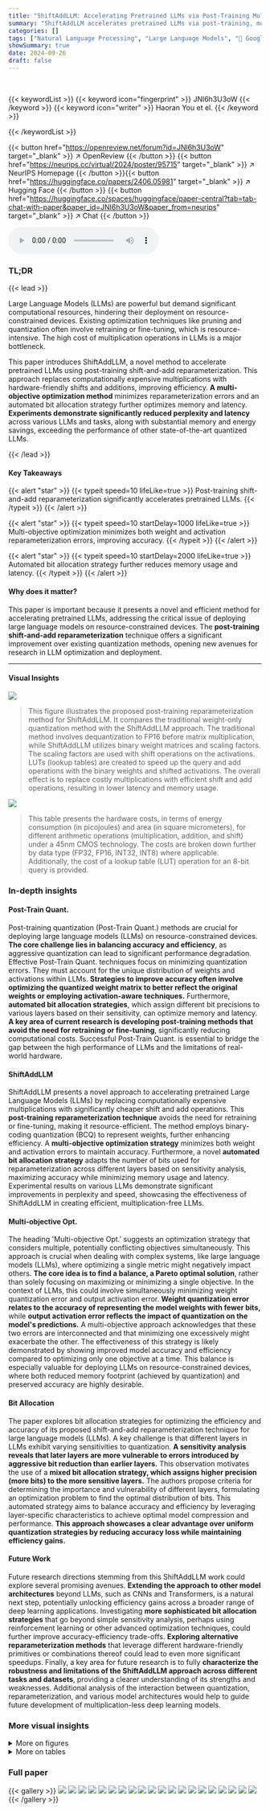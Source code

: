 ```yaml
---
title: "ShiftAddLLM: Accelerating Pretrained LLMs via Post-Training Multiplication-Less Reparameterization"
summary: "ShiftAddLLM accelerates pretrained LLMs via post-training, multiplication-less reparameterization, achieving significant memory and energy reductions with comparable or better accuracy than existing m..."
categories: []
tags: ["Natural Language Processing", "Large Language Models", "🏢 Google DeepMind",]
showSummary: true
date: 2024-09-26
draft: false
---
```


<br>

{{< keywordList >}}
{{< keyword icon="fingerprint" >}} JNl6h3U3oW {{< /keyword >}}
{{< keyword icon="writer" >}} Haoran You et el. {{< /keyword >}}
 
{{< /keywordList >}}

{{< button href="https://openreview.net/forum?id=JNl6h3U3oW" target="_blank" >}}
↗ OpenReview
{{< /button >}}
{{< button href="https://neurips.cc/virtual/2024/poster/95715" target="_blank" >}}
↗ NeurIPS Homepage
{{< /button >}}{{< button href="https://huggingface.co/papers/2406.05981" target="_blank" >}}
↗ Hugging Face
{{< /button >}}
{{< button href="https://huggingface.co/spaces/huggingface/paper-central?tab=tab-chat-with-paper&paper_id=JNl6h3U3oW&paper_from=neurips" target="_blank" >}}
↗ Chat
{{< /button >}}



<audio controls>
    <source src="https://ai-paper-reviewer.com/JNl6h3U3oW/podcast.wav" type="audio/wav">
    Your browser does not support the audio element.
</audio>


### TL;DR


{{< lead >}}

Large Language Models (LLMs) are powerful but demand significant computational resources, hindering their deployment on resource-constrained devices.  Existing optimization techniques like pruning and quantization often involve retraining or fine-tuning, which is resource-intensive.  The high cost of multiplication operations in LLMs is a major bottleneck. 

This paper introduces ShiftAddLLM, a novel method to accelerate pretrained LLMs using post-training shift-and-add reparameterization.  This approach replaces computationally expensive multiplications with hardware-friendly shifts and additions, improving efficiency.  **A multi-objective optimization method** minimizes reparameterization errors and an automated bit allocation strategy further optimizes memory and latency.  **Experiments demonstrate significantly reduced perplexity and latency** across various LLMs and tasks, along with substantial memory and energy savings, exceeding the performance of other state-of-the-art quantized LLMs.

{{< /lead >}}


#### Key Takeaways

{{< alert "star" >}}
{{< typeit speed=10 lifeLike=true >}} Post-training shift-and-add reparameterization significantly accelerates pretrained LLMs. {{< /typeit >}}
{{< /alert >}}

{{< alert "star" >}}
{{< typeit speed=10 startDelay=1000 lifeLike=true >}} Multi-objective optimization minimizes both weight and activation reparameterization errors, improving accuracy. {{< /typeit >}}
{{< /alert >}}

{{< alert "star" >}}
{{< typeit speed=10 startDelay=2000 lifeLike=true >}} Automated bit allocation strategy further reduces memory usage and latency. {{< /typeit >}}
{{< /alert >}}

#### Why does it matter?
This paper is important because it presents a novel and efficient method for accelerating pretrained LLMs, addressing the critical issue of deploying large language models on resource-constrained devices.  The **post-training shift-and-add reparameterization** technique offers a significant improvement over existing quantization methods, opening new avenues for research in LLM optimization and deployment.

------
#### Visual Insights



![](https://ai-paper-reviewer.com/JNl6h3U3oW/figures_3_1.jpg)

> This figure illustrates the proposed post-training reparameterization method for ShiftAddLLM.  It compares the traditional weight-only quantization method with the ShiftAddLLM approach.  The traditional method involves dequantization to FP16 before matrix multiplication, while ShiftAddLLM utilizes binary weight matrices and scaling factors.  The scaling factors are used with shift operations on the activations. LUTs (lookup tables) are created to speed up the query and add operations with the binary weights and shifted activations. The overall effect is to replace costly multiplications with efficient shift and add operations, resulting in lower latency and memory usage.





![](https://ai-paper-reviewer.com/JNl6h3U3oW/tables_1_1.jpg)

> This table presents the hardware costs, in terms of energy consumption (in picojoules) and area (in square micrometers), for different arithmetic operations (multiplication, addition, and shift) under a 45nm CMOS technology.  The costs are broken down further by data type (FP32, FP16, INT32, INT8) where applicable.  Additionally, the cost of a lookup table (LUT) operation for an 8-bit query is provided.





### In-depth insights


#### Post-Train Quant.
Post-training quantization (Post-Train Quant.) methods are crucial for deploying large language models (LLMs) on resource-constrained devices.  **The core challenge lies in balancing accuracy and efficiency**, as aggressive quantization can lead to significant performance degradation.  Effective Post-Train Quant. techniques focus on minimizing quantization errors. They must account for the unique distribution of weights and activations within LLMs.  **Strategies to improve accuracy often involve optimizing the quantized weight matrix to better reflect the original weights or employing activation-aware techniques.**  Furthermore, **automated bit allocation strategies**, which assign different bit precisions to various layers based on their sensitivity, can optimize memory and latency.  **A key area of current research is developing post-training methods that avoid the need for retraining or fine-tuning**, significantly reducing computational costs.  Successful Post-Train Quant. is essential to bridge the gap between the high performance of LLMs and the limitations of real-world hardware.

#### ShiftAddLLM
ShiftAddLLM presents a novel approach to accelerating pretrained Large Language Models (LLMs) by replacing computationally expensive multiplications with significantly cheaper shift and add operations.  This **post-training reparameterization technique** avoids the need for retraining or fine-tuning, making it resource-efficient.  The method employs binary-coding quantization (BCQ) to represent weights, further enhancing efficiency.  A **multi-objective optimization strategy** minimizes both weight and activation errors to maintain accuracy. Furthermore, a novel **automated bit allocation strategy** adapts the number of bits used for reparameterization across different layers based on sensitivity analysis, maximizing accuracy while minimizing memory usage and latency.  Experimental results on various LLMs demonstrate significant improvements in perplexity and speed, showcasing the effectiveness of ShiftAddLLM in creating efficient, multiplication-free LLMs.

#### Multi-objective Opt.
The heading 'Multi-objective Opt.' suggests an optimization strategy that considers multiple, potentially conflicting objectives simultaneously.  This approach is crucial when dealing with complex systems, like large language models (LLMs), where optimizing a single metric might negatively impact others.  **The core idea is to find a balance, a Pareto optimal solution**, rather than solely focusing on maximizing or minimizing a single objective.  In the context of LLMs, this could involve simultaneously minimizing weight quantization error and output activation error.  **Weight quantization error relates to the accuracy of representing the model weights with fewer bits,** while **output activation error reflects the impact of quantization on the model's predictions.**  A multi-objective approach acknowledges that these two errors are interconnected and that minimizing one excessively might exacerbate the other. The effectiveness of this strategy is likely demonstrated by showing improved model accuracy and efficiency compared to optimizing only one objective at a time.  This balance is especially valuable for deploying LLMs on resource-constrained devices, where both reduced memory footprint (achieved by quantization) and preserved accuracy are highly desirable.

#### Bit Allocation
The paper explores bit allocation strategies for optimizing the efficiency and accuracy of its proposed shift-and-add reparameterization technique for large language models (LLMs).  A key challenge is that different layers in LLMs exhibit varying sensitivities to quantization.  **A sensitivity analysis reveals that later layers are more vulnerable to errors introduced by aggressive bit reduction than earlier layers.** This observation motivates the use of a **mixed bit allocation strategy, which assigns higher precision (more bits) to the more sensitive layers.**  The authors propose criteria for determining the importance and vulnerability of different layers, formulating an optimization problem to find the optimal distribution of bits. This automated strategy aims to balance accuracy and efficiency by leveraging layer-specific characteristics to achieve optimal model compression and performance.  **This approach showcases a clear advantage over uniform quantization strategies by reducing accuracy loss while maintaining efficiency gains.**

#### Future Work
Future research directions stemming from this ShiftAddLLM work could explore several promising avenues.  **Extending the approach to other model architectures** beyond LLMs, such as CNNs and Transformers, is a natural next step, potentially unlocking efficiency gains across a broader range of deep learning applications.  Investigating **more sophisticated bit allocation strategies** that go beyond simple sensitivity analysis, perhaps using reinforcement learning or other advanced optimization techniques, could further improve accuracy-efficiency trade-offs.  **Exploring alternative reparameterization methods** that leverage different hardware-friendly primitives or combinations thereof could lead to even more significant speedups. Finally, a key area for future research is to fully **characterize the robustness and limitations of the ShiftAddLLM approach across different tasks and datasets**, providing a clearer understanding of its strengths and weaknesses.  Additional analysis of the interaction between quantization, reparameterization, and various model architectures would help to guide future development of multiplication-less deep learning models.


### More visual insights

<details>
<summary>More on figures
</summary>


![](https://ai-paper-reviewer.com/JNl6h3U3oW/figures_4_1.jpg)

> This figure illustrates the proposed post-training reparameterization method for ShiftAddLLM. It compares three approaches: (a) Previous weight-only quantization, which de-quantizes weights to FP16 before multiplication with activations; (b) the proposed ShiftAddLLM method, which directly uses a quantized weight format and replaces multiplications with shift-and-add operations; (c) FP16 shift using multiplication, showing the shift operation using FP16 multiplication; (d) Construct LUTs and Query&Add, illustrating the creation of LUTs (lookup tables) and the query and add operations for efficient computation. This approach reduces the reliance on costly multiplications, leading to improved efficiency in the model.


![](https://ai-paper-reviewer.com/JNl6h3U3oW/figures_5_1.jpg)

> This figure shows the sensitivity analysis of different layers and blocks in LLMs to shift-and-add reparameterization.  The left chart shows the quantization error per parameter for each block in OPT-1.3B model at 2, 3, and 4 bits. The right chart shows the quantization error for different layer types (K, V, Q, Out, FC1, FC2) within a block, also for 2, 3, and 4 bits. The results demonstrate that later blocks and Q/K layers are more sensitive to reparameterization, indicating varying sensitivities across different layers and blocks which motivate the use of a mixed bit allocation strategy.


![](https://ai-paper-reviewer.com/JNl6h3U3oW/figures_5_2.jpg)

> This figure shows a scatter plot comparing the ranking of linear layers in a neural network based on two different criteria: a proposed criterion for estimating the importance of linear weights and the actual reparameterization error. The strong positive correlation (Kendall τ = 0.905) indicates that the proposed criterion effectively estimates the difficulty of reparameterizing linear layers and its potential impact on accuracy.


![](https://ai-paper-reviewer.com/JNl6h3U3oW/figures_7_1.jpg)

> This figure shows the accuracy-latency trade-off comparisons for different LLMs (OPT, LLAMA-2/3, and Gemma) at different bit precisions (3-bit and 2-bit).  Each sub-figure presents a comparison of perplexity (y-axis) versus latency (x-axis) for the different LLMs, showing the performance of ShiftAddLLM against state-of-the-art baselines (OPTQ, LUT-GEMM, AWQ).  The results demonstrate ShiftAddLLM's effectiveness in achieving lower perplexity at comparable or lower latency compared to existing methods.


![](https://ai-paper-reviewer.com/JNl6h3U3oW/figures_8_1.jpg)

> This figure shows the sensitivity analysis of different layers and blocks in LLMs to shift-and-add reparameterization.  It illustrates that later blocks tend to incur more quantization or reparameterization errors and that Query/Key layers within each block are generally more sensitive to reparameterization than other linear layers. This varying sensitivity across layers and blocks motivates the use of a mixed bit allocation strategy to optimize the efficiency and accuracy of the ShiftAddLLM.


![](https://ai-paper-reviewer.com/JNl6h3U3oW/figures_9_1.jpg)

> This figure illustrates the proposed post-training reparameterization method for ShiftAddLLM. It compares three approaches: (a) Previous weight-only quantization, which uses 4-bit weights and FP16 activations and requires de-quantization; (b) the proposed ShiftAddLLM, which uses lower-bit weights and FP16 activations and replaces multiplication with shift-and-add operations; (c) FP16 shift using multiplication, showing how the shift-and-add approach mimics the original multiplication operation; and (d) construction of LUTs and the query-and-add operation in ShiftAddLLM, showing how the shift and add operations and LUTs are used to reduce the computational cost.


![](https://ai-paper-reviewer.com/JNl6h3U3oW/figures_16_1.jpg)

> This figure shows the accuracy-latency trade-off for different LLMs (OPT, LLaMA-2, LLaMA-3, and Gemma) using 2-bit and 3-bit quantization.  The x-axis represents latency (in milliseconds), and the y-axis represents perplexity, a measure of model performance.  Each subfigure presents a comparison for a specific LLM and bit precision.  The goal is to illustrate the effectiveness of ShiftAddLLM in achieving lower perplexity at comparable or lower latency than other state-of-the-art quantized LLMs.


</details>




<details>
<summary>More on tables
</summary>


![](https://ai-paper-reviewer.com/JNl6h3U3oW/tables_2_1.jpg)
> This table compares the perplexity scores achieved by different methods (FP16, OPTQ, LUT-GEMM, AWQ, and ShiftAddLLM) on the WikiText-2 dataset using various OPT models (125M, 350M, 1.3B, 2.7B, 6.7B, 13B, 30B, 66B parameters).  The comparison is made for different bit precisions (3-bit and 2-bit).  The table shows the superior performance of the proposed ShiftAddLLM method, especially at lower bit precisions where other methods struggle.

![](https://ai-paper-reviewer.com/JNl6h3U3oW/tables_5_1.jpg)
> This table presents a comparison of perplexity scores achieved by different methods (FP16, OPTQ, LUT-GEMM, AWQ, and ShiftAddLLM) on the WikiText-2 dataset using OPT models of varying sizes (125M, 350M, 1.3B, 2.7B, 6.7B, 13B, 30B, 66B parameters).  The comparison is done across different bit precisions (16-bit, 3-bit, and 2-bit) for each method. The group size for all methods is consistent with the setting used in the OPTQ paper for a fair evaluation.

![](https://ai-paper-reviewer.com/JNl6h3U3oW/tables_5_2.jpg)
> This table compares the perplexity scores achieved by different methods (OPTQ, LUT-GEMM, AWQ, and ShiftAddLLM) on the WikiText-2 benchmark using three different sizes of LLaMA language models (7B, 13B, and 70B parameters).  The group size, a parameter in the quantization process, was set to 128, matching the settings of prior work.  The table highlights the perplexity results for each method and model size, allowing for a comparison of the effectiveness of different quantization techniques.

![](https://ai-paper-reviewer.com/JNl6h3U3oW/tables_6_1.jpg)
> This table presents the perplexity scores achieved by different models on the WikiText-2 dataset.  It compares the performance of the original FP16 model with several quantization methods (OPTQ, LUT-GEMM, AWQ, and ShiftAddLLM) at both 3-bit and 2-bit precisions. Lower perplexity indicates better performance.

![](https://ai-paper-reviewer.com/JNl6h3U3oW/tables_7_1.jpg)
> This table compares the perplexity scores achieved by different methods (OPTQ, LUT-GEMM, AWQ, and ShiftAddLLM) on the WikiText-2 benchmark using LLaMA language models of various sizes (7B, 13B, 70B).  The group size is kept constant at 128 to ensure a fair comparison. The table shows perplexity results for 3-bit and 2-bit quantization levels.

![](https://ai-paper-reviewer.com/JNl6h3U3oW/tables_7_2.jpg)
> This table presents the perplexity results for three different open-source LLMs (Gemma, Mistral, and Bloom) using different quantization methods (FP16, OPTQ, LUT-GEMM, and ShiftAddLLM).  It shows the perplexity scores at 3-bit precision, comparing the proposed ShiftAddLLM against existing state-of-the-art quantization techniques. The goal is to demonstrate the effectiveness of ShiftAddLLM across various LLMs.

![](https://ai-paper-reviewer.com/JNl6h3U3oW/tables_8_1.jpg)
> This table presents a comparison of the accuracy achieved by different methods (Floating Point, OPTQ [18], LUT-GEMM [48], and Ours (Acc.)) on seven downstream tasks for two large language models: OPT-66B and LLaMA-2-70B.  The accuracy is measured using several metrics (ARC_C, ARC_E, Copa, BoolQ, PIQA, Storycloze, RTE, MMLU), and the mean accuracy across all tasks is also reported.  The table shows the results for 3-bit quantized models and compares them against the floating-point baseline, allowing for evaluation of the accuracy trade-off resulting from the quantization techniques.

![](https://ai-paper-reviewer.com/JNl6h3U3oW/tables_8_2.jpg)
> This table presents the latency (in milliseconds) measured on an A100 GPU for different sizes of OPT models (125M, 350M, 1.3B, 2.7B, 6.7B, 13B, 30B, 66B parameters) using various methods: FP16 (full precision), OPTQ, LUT-GEMM, AWQ, Ours (Lat.), and Ours (Mixed) at different bit-widths (2 and 3 bits).  The results show the latency trade-offs for different model sizes and quantization approaches.  Ours (Lat.) refers to the ShiftAddLLM method optimized for low latency, while Ours (Mixed) denotes the optimized mixed bit allocation strategy.

![](https://ai-paper-reviewer.com/JNl6h3U3oW/tables_8_3.jpg)
> This table presents the results of ablation studies on OPT models (6.7B and 13B parameters) to analyze the impact of each component in ShiftAddLLM. It shows the perplexity and latency for three scenarios: only using the post-training shift-and-add reparameterization (Sec 4.1), incorporating the multi-objective optimization (Sec 4.2), and finally adding the automated bit allocation (Sec 4.3). This allows for a quantitative assessment of how each technique contributes to the overall performance and efficiency of ShiftAddLLM.

![](https://ai-paper-reviewer.com/JNl6h3U3oW/tables_14_1.jpg)
> This table presents the perplexity scores achieved by different quantization methods (OPTQ, LUT-GEMM, AWQ, and ShiftAddLLM) on the WikiText-2 dataset using various bit-widths (3-bit, 2-bit).  It compares the perplexity of these methods against the full-precision (FP16) results for different sizes of the OPT language model.  Lower perplexity indicates better performance.

![](https://ai-paper-reviewer.com/JNl6h3U3oW/tables_14_2.jpg)
> This table presents the latency (in milliseconds) measured on an NVIDIA A100 GPU for different OPT models (125M to 66B parameters) using various quantization methods (FP16, OPTQ, LUT-GEMM, AWQ, Ours (Lat.), and Ours (Mixed)).  The latency is shown for different bit precisions (16-bit, 3-bit, 2-bit, and 2.2-bit) and highlights the performance tradeoffs between accuracy and latency.  It's used to demonstrate the speed improvements of ShiftAddLLM over baseline quantization techniques.

![](https://ai-paper-reviewer.com/JNl6h3U3oW/tables_14_3.jpg)
> This table presents a comparison of energy consumption (in Joules) for different model sizes of the OPT family (125M, 350M, 1.3B, 2.7B, 6.7B, 13B, 30B, and 66B parameters) across various quantization methods: FP16 (full precision), OPTQ [18], LUT-GEMM [48], Ours (Lat.) at 3 bits, OPTQ [18], LUT-GEMM [48], Ours (Lat.) at 2 bits, and Ours (Mixed) at 2.2 bits.  It highlights the energy savings achieved by the proposed ShiftAddLLM method compared to existing state-of-the-art quantization techniques.  The energy is estimated using an Eyeriss-like hardware accelerator.

![](https://ai-paper-reviewer.com/JNl6h3U3oW/tables_15_1.jpg)
> This table compares the perplexity scores achieved by different quantization methods (OPTQ, LUT-GEMM, AWQ, and ShiftAddLLM) on various LLaMA models (7B, 13B, and 70B parameters) using the WikiText-2 dataset. The results show the perplexity at 3-bit and 2-bit quantization levels, providing a comparison of accuracy across different methods.  The group size is set to 128 following the settings used in prior works for a fair comparison.

![](https://ai-paper-reviewer.com/JNl6h3U3oW/tables_15_2.jpg)
> This table presents the latency results measured on an A100 GPU for various LLaMA models at different bit precisions.  It compares the performance of the proposed ShiftAddLLM against several state-of-the-art quantization methods (OPTQ, LUT-GEMM, AWQ). The latency is presented in milliseconds (ms), and the bit precision is specified for each configuration.  The table shows latency across several model sizes (7B, 13B, 70B parameters).  The results illustrate the speed improvements of ShiftAddLLM compared to the baseline methods.

![](https://ai-paper-reviewer.com/JNl6h3U3oW/tables_15_3.jpg)
> This table presents a comparison of energy consumption (in Joules) for different LLaMA models (7B, 13B, 70B parameters) and configurations using various quantization techniques (FP16, OPTQ, LUT-GEMM, ShiftAddLLM).  It shows the energy efficiency improvements achieved by ShiftAddLLM at 3-bit and 2-bit precision, and its mixed-bit allocation strategy.

![](https://ai-paper-reviewer.com/JNl6h3U3oW/tables_16_1.jpg)
> This table presents the results of ablation studies conducted to evaluate the effectiveness of different optimization objectives used in the ShiftAddLLM model. The objectives compared include using only the weight objective, only the activation objective, a combination of both, and the proposed multi-objective optimization approach used in ShiftAddLLM. The evaluation metric is perplexity on the OPT model for three different sizes (13B, 30B, and 66B parameters). The results show the superiority of the multi-objective optimization approach in terms of achieving lower perplexity.

![](https://ai-paper-reviewer.com/JNl6h3U3oW/tables_17_1.jpg)
> This table compares the perplexity results of ShiftAddLLM and OmniQuant on both OPT and LLaMA models for different bit-widths (4, 3, and 2 bits).  It showcases the perplexity achieved on the WikiText-2 dataset for different model sizes within each family. The group size is adjusted to 128 for LLaMA models to maintain consistency with existing baselines.

![](https://ai-paper-reviewer.com/JNl6h3U3oW/tables_17_2.jpg)
> This table compares the perplexity achieved by ShiftAddLLM and OmniQuant on the WikiText-2 dataset using OPT and LLaMA models with different bit configurations.  It shows the perplexity scores for various model sizes (125M, 350M, 1.3B, 2.7B, 6.7B, 13B, 30B, 66B for OPT; 7B, 13B, 70B for LLaMA) and bit depths (4-bit and 3-bit). The group size used for comparison is consistent with the baselines.

![](https://ai-paper-reviewer.com/JNl6h3U3oW/tables_17_3.jpg)
> This table presents the perplexity results for different LLM models (OPT, LLaMA, and Gemma) using two bit allocation strategies: Ours (Lat.) and Ours (Mixed).  The correlation (τ) values show the high correlation between the proxy criteria and the actual reparameterization error. Ours (Mixed) generally shows lower perplexity than Ours (Lat.) across various model sizes, suggesting the efficacy of the mixed bit allocation strategy.

![](https://ai-paper-reviewer.com/JNl6h3U3oW/tables_18_1.jpg)
> This table compares the perplexity scores achieved by different methods (OPTQ, LUT-GEMM, AWQ, and ShiftAddLLM) on the WikiText-2 dataset using 4-bit quantization.  It shows the perplexity for various sizes of OPT and LLaMA language models. The group size is set to the number of rows for OPT models and 128 for LLaMA models.

![](https://ai-paper-reviewer.com/JNl6h3U3oW/tables_19_1.jpg)
> This table compares the performance of MSFP and ShiftAddLLM in terms of KL divergence and quantization error at different bit-widths (4, 3, and 2 bits).  The results show that ShiftAddLLM consistently outperforms MSFP across all bit-widths, demonstrating lower KL divergence and quantization error.

</details>




### Full paper

{{< gallery >}}
<img src="https://ai-paper-reviewer.com/JNl6h3U3oW/1.png" class="grid-w50 md:grid-w33 xl:grid-w25" />
<img src="https://ai-paper-reviewer.com/JNl6h3U3oW/2.png" class="grid-w50 md:grid-w33 xl:grid-w25" />
<img src="https://ai-paper-reviewer.com/JNl6h3U3oW/3.png" class="grid-w50 md:grid-w33 xl:grid-w25" />
<img src="https://ai-paper-reviewer.com/JNl6h3U3oW/4.png" class="grid-w50 md:grid-w33 xl:grid-w25" />
<img src="https://ai-paper-reviewer.com/JNl6h3U3oW/5.png" class="grid-w50 md:grid-w33 xl:grid-w25" />
<img src="https://ai-paper-reviewer.com/JNl6h3U3oW/6.png" class="grid-w50 md:grid-w33 xl:grid-w25" />
<img src="https://ai-paper-reviewer.com/JNl6h3U3oW/7.png" class="grid-w50 md:grid-w33 xl:grid-w25" />
<img src="https://ai-paper-reviewer.com/JNl6h3U3oW/8.png" class="grid-w50 md:grid-w33 xl:grid-w25" />
<img src="https://ai-paper-reviewer.com/JNl6h3U3oW/9.png" class="grid-w50 md:grid-w33 xl:grid-w25" />
<img src="https://ai-paper-reviewer.com/JNl6h3U3oW/10.png" class="grid-w50 md:grid-w33 xl:grid-w25" />
<img src="https://ai-paper-reviewer.com/JNl6h3U3oW/11.png" class="grid-w50 md:grid-w33 xl:grid-w25" />
<img src="https://ai-paper-reviewer.com/JNl6h3U3oW/12.png" class="grid-w50 md:grid-w33 xl:grid-w25" />
<img src="https://ai-paper-reviewer.com/JNl6h3U3oW/13.png" class="grid-w50 md:grid-w33 xl:grid-w25" />
<img src="https://ai-paper-reviewer.com/JNl6h3U3oW/14.png" class="grid-w50 md:grid-w33 xl:grid-w25" />
<img src="https://ai-paper-reviewer.com/JNl6h3U3oW/15.png" class="grid-w50 md:grid-w33 xl:grid-w25" />
<img src="https://ai-paper-reviewer.com/JNl6h3U3oW/16.png" class="grid-w50 md:grid-w33 xl:grid-w25" />
<img src="https://ai-paper-reviewer.com/JNl6h3U3oW/17.png" class="grid-w50 md:grid-w33 xl:grid-w25" />
<img src="https://ai-paper-reviewer.com/JNl6h3U3oW/18.png" class="grid-w50 md:grid-w33 xl:grid-w25" />
<img src="https://ai-paper-reviewer.com/JNl6h3U3oW/19.png" class="grid-w50 md:grid-w33 xl:grid-w25" />
<img src="https://ai-paper-reviewer.com/JNl6h3U3oW/20.png" class="grid-w50 md:grid-w33 xl:grid-w25" />
{{< /gallery >}}